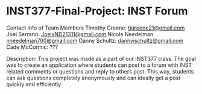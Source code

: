 # INST377-Final-Project: INST Forum

Contact Info of Team Members
Timothy Greene: tigreene21@gmail.com
Joel Serrano: JoelxND21311@gmail.com
Nicole Needelman: nneedelman700@gmail.com
Danny Schultz: dannyischultz@gmail.com
Cade McCormic: ???

Description: This project was made as a part of our INST377 class. The goal was to create an application where students can post to a forum with INST related comments or questions and reply to others post. This way, students can ask questions completely anonymously and can ideally get a post quickly and efficiently

